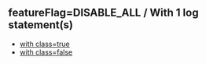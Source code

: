## featureFlag=DISABLE_ALL / With 1 log statement(s)

* [with class=true](class-true/index.md)
* [with class=false](class-false/index.md)


